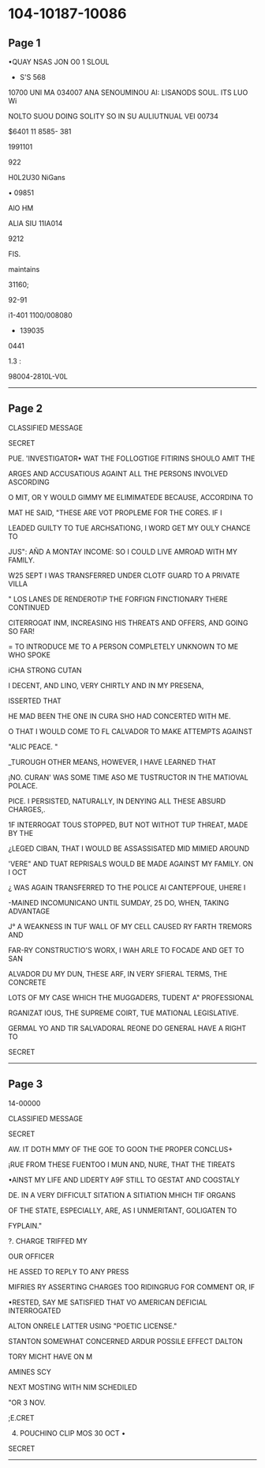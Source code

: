 # 104-10187-10086

## Page 1

•QUAY NSAS JON O0 1 SLOUL

* S'S 568

10700 UNI MA 034007 ANA SENOUMINOU AI: LISANODS SOUL. ITS LUO Wi

NOLTO SUOU DOING SOLITY SO IN SU AULIUTNUAL VEI 00734

$6401 11 8585- 381

1991101

922

H0L2U30 NiGans

• 09851

AlO HM

ALlA SIU 11IA014

9212

FIS.

maintains

31160;

92-91

i1-401 1100/008080

- 139035

0441

1.3 :

98004-2810L-V0L

---

## Page 2

CLASSIFIED MESSAGE

SECRET

PUE. 'INVESTIGATOR• WAT THE FOLLOGTIGE FITIRINS SHOULO AMIT THE

ARGES AND ACCUSATIOUS AGAINT ALL THE PERSONS INVOLVED ASCORDING

O MIT, OR Y WOULD GIMMY ME ELIMIMATEDE BECAUSE, ACCORDINA TO

MAT HE SAID, "THESE ARE VOT PROPLEME FOR THE CORES. IF I

LEADED GUILTY TO TUE ARCHSATIONG, I WORD GET MY OULY CHANCE TO

JUS": AÑD A MONTAY INCOME: SO I COULD LIVE AMROAD WITH MY FAMILY.

W25 SEPT I WAS TRANSFERRED UNDER CLOTF GUARD TO A PRIVATE VILLA

" LOS LANES DE RENDEROTiP THE FORFIGN FINCTIONARY THERE CONTINUED

CITERROGAT INM, INCREASING HIS THREATS AND OFFERS, AND GOING SO FAR!

= TO INTRODUCE ME TO A PERSON COMPLETELY UNKNOWN TO ME WHO SPOKE

iCHA STRONG CUTAN

I DECENT, AND LINO, VERY CHIRTLY AND IN MY PRESENA,

ISSERTED THAT

HE MAD BEEN THE ONE IN CURA SHO HAD CONCERTED WITH ME.

O THAT I WOULD COME TO FL CALVADOR TO MAKE ATTEMPTS AGAINST

"ALIC PEACE. "

_TUROUGH OTHER MEANS, HOWEVER, I HAVE LEARNED THAT

¡NO. CURAN' WAS SOME TIME ASO ME TUSTRUCTOR IN THE MATIOVAL POLACE.

PICE. I PERSISTED, NATURALLY, IN DENYING ALL THESE ABSURD CHARGES,.

1F INTERROGAT TOUS STOPPED, BUT NOT WITHOT TUP THREAT, MADE BY THE

¿LEGED CIBAN, THAT I WOULD BE ASSASSISATED MID MIMIED AROUND

'VERE" AND TUAT REPRISALS WOULD BE MADE AGAINST MY FAMILY. ON I OCT

¿ WAS AGAIN TRANSFERRED TO THE POLICE AI CANTEPFOUE, UHERE I

-MAINED INCOMUNICANO UNTIL SUMDAY, 25 DO, WHEN, TAKING ADVANTAGE

J° A WEAKNESS IN TUF WALL OF MY CELL CAUSED RY FARTH TREMORS AND

FAR-RY CONSTRUCTIO'S WORX, I WAH ARLE TO FOCADE AND GET TO SAN

ALVADOR DU MY DUN, THESE ARF, IN VERY SFIERAL TERMS, THE CONCRETE

LOTS OF MY CASE WHICH THE MUGGADERS, TUDENT A" PROFESSIONAL

RGANIZAT IOUS, THE SUPREME COIRT, TUE MATIONAL LEGISLATIVE.

GERMAL YO AND TIR SALVADORAL REONE DO GENERAL HAVE A RIGHT TO

SECRET

---

## Page 3

14-00000

CLASSIFIED MESSAGE

SECRET

AW. IT DOTH MMY OF THE GOE TO GOON THE PROPER CONCLUS+

¡RUE FROM THESE FUENTOO I MUN AND, NURE, THAT THE TIREATS

•AINST MY LIFE AND LIDERTY A9F STILL TO GESTAT AND COGSTALY

DE. IN A VERY DIFFICULT SITATION A SITIATION MHICH TIF ORGANS

OF THE STATE, ESPECIALLY, ARE, AS I UNMERITANT, GOLIGATEN TO

FYPLAIN."

?. CHARGE TRIFFED MY

OUR OFFICER

HE ASSED TO REPLY TO ANY PRESS

MIFRIES RY ASSERTING CHARGES TOO RIDINGRUG FOR COMMENT OR, IF

•RESTED, SAY ME SATISFIED THAT VO AMERICAN DEFICIAL INTERROGATED

ALTON ONRELE LATTER USING "POETIC LICENSE."

STANTON SOMEWHAT CONCERNED ARDUR POSSILE EFFECT DALTON

TORY MICHT HAVE ON M

AMINES SCY

NEXT MOSTING WITH NIM SCHEDILED

"OR 3 NOV.

;E.CRET

4. POUCHINO CLIP MOS 30 OCT •

SECRET

---

